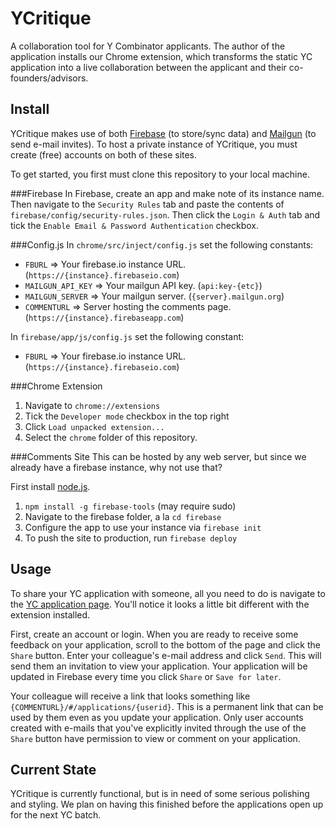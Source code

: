 YCritique
=========
A collaboration tool for Y Combinator applicants. The author of the application installs our Chrome extension, which transforms the static YC application into a live collaboration between the applicant and their co-founders/advisors.

Install
---------
YCritique makes use of both [Firebase](https://www.firebase.com/) (to store/sync data) and [Mailgun](https://www.mailgun.com) (to send e-mail invites). To host a private instance of YCritique, you must create (free) accounts on both of these sites.

To get started, you first must clone this repository to your local machine.

###Firebase
In Firebase, create an app and make note of its instance name. Then navigate to the `Security Rules` tab and paste the contents of `firebase/config/security-rules.json`. Then click the `Login & Auth` tab and tick the `Enable Email & Password Authentication` checkbox.

###Config.js
In `chrome/src/inject/config.js` set the following constants:
- `FBURL` => Your firebase.io instance URL. (`https://{instance}.firebaseio.com`)
- `MAILGUN_API_KEY` => Your mailgun API key. (`api:key-{etc}`)
- `MAILGUN_SERVER` => Your mailgun server. (`{server}.mailgun.org`)
- `COMMENTURL` => Server hosting the comments page. (`https://{instance}.firebaseapp.com`)

In `firebase/app/js/config.js` set the following constant:
- `FBURL` => Your firebase.io instance URL. (`https://{instance}.firebaseio.com`)

###Chrome Extension 
1. Navigate to `chrome://extensions`
2. Tick the `Developer mode` checkbox in the top right
3. Click `Load unpacked extension...`
4. Select the `chrome` folder of this repository.

###Comments Site
This can be hosted by any web server, but since we already have a firebase instance, why not use that?

First install [node.js](http://nodejs.org/).

1. `npm install -g firebase-tools` (may require sudo)
2. Navigate to the firebase folder, a la `cd firebase`
3. Configure the app to use your instance via `firebase init`
4. To push the site to production, run `firebase deploy`

Usage
---------
To share your YC application with someone, all you need to do is navigate to the [YC application page](https://apply.ycombinator.com/app/edit). You'll notice it looks a little bit different with the extension installed. 

First, create an account or login. 
When you are ready to receive some feedback on your application, scroll to the bottom of the page and click the `Share` button. Enter your colleague's e-mail address and click `Send`. This will send them an invitation to view your application. Your application will be updated in Firebase every time you click `Share` or `Save for later`.

Your colleague will receive a link that looks something like `{COMMENTURL}/#/applications/{userid}`. This is a permanent link that can be used by them even as you update your application. Only user accounts created with e-mails that you've explicitly invited through the use of the `Share` button have permission to view or comment on your application.

Current State
---------
YCritique is currently functional, but is in need of some serious polishing and styling. We plan on having this finished before the applications open up for the next YC batch.
